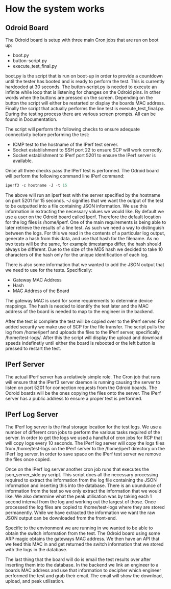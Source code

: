 # How the system works
## Odroid Board
The Odroid board is setup with three main Cron jobs that are run on boot up:
* boot.py
* button-script.py
* execute_test_final.py

boot.py is the script that is run on boot-up in order to provide a countdown until the tester has booted and is ready to perform the test. This is currently hardcoded at 30 seconds.
The button-script.py is needed to execute an infinite while loop that is listening for changes on the Odroid pins. In other words when the buttons are pressed on the screen.
Depending on the button the script will either be restarted or display the boards MAC address.
Finally the script that actually performs the line test is execute_test_final.py. During the testing process there are various screen prompts. All can be found in Documentation.

The script will perform the following checks to ensure adequate connectivity before performing the test:

* ICMP test to the hostname of the IPerf test server.
* Socket establishment to SSH port 22 to ensure SCP will work correctly.
* Socket establishment to IPerf port 5201 to ensure the IPerf server is available.

Once all three checks pass the IPerf test is performed. The Odroid board will perform the following command line IPerf command:
```Python
iperf3 -c hostname -J -t 15
```
The above will run an iperf test with the server specified by the hostname on port 5201 for 15 seconds. -J signifies that we want the output of the test to be outputted into a file containing JSON information. We use this information in extracting the necessary values we would like. By default we use a user on the Odroid board called Iperf. Therefore the default location for the log files is /home/iperf. One of the main requirements is being able to later retrieve the results of a line test. As such we need a way to distinguish between the logs. For this we read in the contents of a particular log output, generate a hash from this data, and use that
hash for the filename. As no two tests will be the same, for example timestamps differ, the hash should always be different. Due to the size of the MD5 hash we decided to take 10 characters of the hash only for the unique identification of each log.

There is also some information that we wanted to add the JSON output that we need to use for the tests. Specifically:

* Gateway MAC Address
* Hash
* MAC Address of the Board

The gateway MAC is used for some requirements to determine device mappings. The hash is needed to identify the test later and the MAC address of the board is needed to map to the engineer in the backend.

After the test is complete the test will be copied over to the IPerf server. For added security we make use of SCP for the file transfer. The script pulls the log from /home/iperf and uploads the files to the IPerf server, specifically /home/test-logs/<hashed-filename>. After this the script will display the upload and download speeds indefinetly until either the board is rebooted or the left button is pressed to restart the test.
## IPerf Server
The actual IPerf server has a relatively simple role. The Cron job that runs will ensure that the IPerf3 server daemon is running causing the server to listen on port 5201 for connection requests from the Odroid boards. The Odroid boards will be the ones copying the files onto the server. The IPerf server has a public address to ensure a proper test is performed.
## IPerf Log Server
The IPerf log server is the final storage location for the test logs. We use a number of different cron jobs to perform the various tasks required of the server. In order to get the logs we used a handful of cron jobs for RCP that will copy logs every 10 seconds. The IPerf log server will copy the logs files from /home/test-logs on the IPerf server to the /home/iperf directory on the IPerf log server. In order to save space on the IPerf test server we remove the files once copied.

Once on the IPerf log server another cron job runs that executes the json_server_side.py script. This script does all the necessary processing required to extract the information from the log file containing the JSON information and inserting this into the database. There is an ubundunce of information from the test so we only extract the information that we would like. We also determine what the peak utilisation was by taking each 1 second interval from the log and working out the largest of those. Once processed the log files are copied to /home/test-logs where they are stored permanently. While we have extracted the information we want the raw JSON output can be downloaded from the front-end.

Specific to the environment we are running in we wanted to be able to obtain the switch information from the test. The Odroid board using some ARP magic obtains the gateways MAC address. We then have an API that we feed this MAC in and get returned the switch information that we stored with the logs in the database.

The last thing that the board will do is email the test results over after inserting them into the database. In the backend we link an engineer to a boards MAC address and use that information to decipher which engineer performed the test and grab their email. The email will show the download, upload, and peak utilisation.
